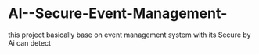 # AI--Secure-Event-Management-
this project basically base on event management system with its Secure by Ai  can detect  

